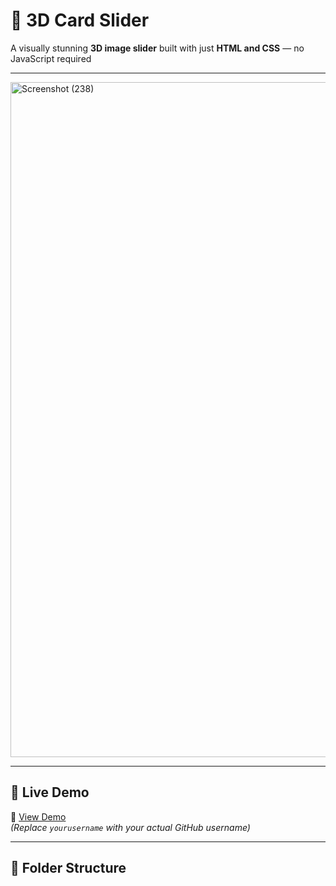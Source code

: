 # 🌟 3D Card Slider

A visually stunning **3D image slider** built with just **HTML and CSS** — no JavaScript required

---

<img width="1920" height="1080" alt="Screenshot (238)" src="https://github.com/user-attachments/assets/0b0a1bc0-7e73-4e1c-986a-c296b022ca6e" />


---

## 🚀 Live Demo

🔗 [View Demo](https://yourusername.github.io/3D-Card-Slider/)  
*(Replace `yourusername` with your actual GitHub username)*

---

## 📂 Folder Structure

